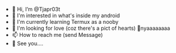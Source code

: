 - 👋 Hi, I’m @Tjapr03t
- 👀 I'm interested in what's inside my android
- 🌱 I'm currently learning Termux as a nooby
- 💞️ I'm looking for love (coz there's a pict of hearts) 🤪nyaaaaaaaa
- 📫 How to reach me (send Message)
- 👋 See you....

<!---
Tjapr03t/Tjapr03t is a ✨ special ✨ repository because its `README.md` (this file) appears on your GitHub profile.
You can click the Preview link to take a look at your changes.
--->

